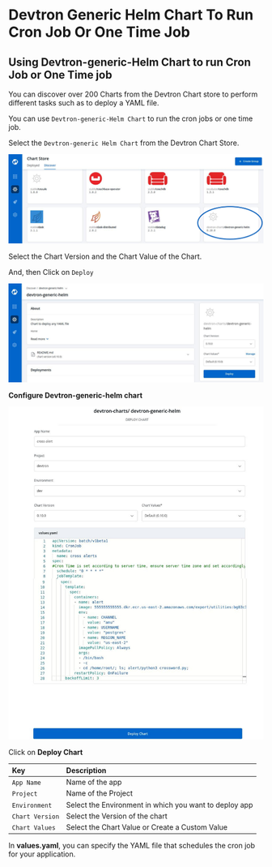 # Devtron Generic Helm Chart To Run Cron Job Or One Time Job

## Using Devtron-generic-Helm Chart to run Cron Job or One Time job

You can discover over 200 Charts from the Devtron Chart store to perform different tasks such as to deploy a YAML file.

You can use `Devtron-generic-Helm Chart` to run the cron jobs or one time job.

Select the `Devtron-generic Helm Chart` from the Devtron Chart Store.

![](../../.gitbook/assets/use-case-chart-store%20%281%29.jpg)

Select the Chart Version and the Chart Value of the Chart.

And, then Click on `Deploy`

![](../../.gitbook/assets/use-case-deploy-chart.jpg)

**Configure Devtron-generic-helm chart**

![](../../.gitbook/assets/gc-4%20%281%29.jpg)

Click on **Deploy Chart**

| Key | Description |
| :--- | :--- |
| `App Name` | Name of the app |
| `Project` | Name of the Project |
| `Environment` | Select the Environment in which you want to deploy app |
| `Chart Version` | Select the Version of the chart |
| `Chart Values` | Select the Chart Value or Create a Custom Value |

In **values.yaml**, you can specify the YAML file that schedules the cron job for your application.

